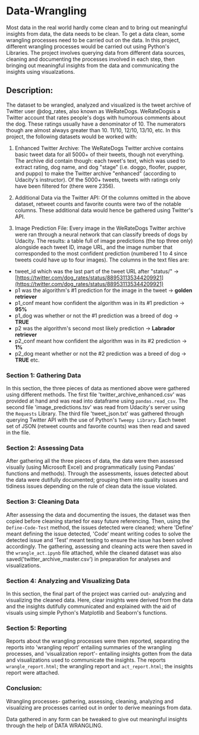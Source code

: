 # Data-Wrangling
Most data in the real world hardly come clean and to bring out meaningful insights from data, the data needs to be clean. To get a data clean, some wrangling processes need to be carried out on the data. In this project, different wrangling processes would be carried out using Python's Libraries. The project involves querying data from different data sources, cleaning and documenting the processes involved in each step, then bringing out meaningful insights from the data and communicating the insights using visualzations.
## Description:
The dataset to be wrangled, analyzed and visualized is the tweet archive of Twitter user @dog_rates, also known as WeRateDogs.
WeRateDogsis a Twitter account that rates people's dogs with humorous comments about the dog. These ratings usually have a denominator of 10. The numerators though are almost always greater than 10. 11/10, 12/10, 13/10, etc.
In this project, the following datasets would be worked with: 
1. Enhanced Twitter Archive: 
The WeRateDogs Twitter archive contains basic tweet data for all 5000+ of their tweets, though not everything. The archive did contain though: each tweet's text, which was used to extract rating, dog name, and dog "stage" (i.e. doggo, floofer, pupper, and puppo) to make the Twitter archive "enhanced" (according to Udacity's instructor). Of the 5000+ tweets, tweets with ratings only have been filtered for (there were 2356).

2. Additional Data via the Twitter API:
Of the columns omitted in the above dataset, retweet counts and favorite counts were two of the notable columns. These additional data would hence be gathered using Twitter's API.

3. Image Prediction File:
Every image in the WeRateDogs Twitter archive were ran through a neural network that can classify breeds of dogs by Udacity. The results: a table full of image predictions (the top three only) alongside each tweet ID, image URL, and the image number that corresponded to the most confident prediction (numbered 1 to 4 since tweets could have up to four images).
The columns in the text files are:
* tweet_id which was the last part of the tweet URL after "status/" → [https://twitter.com/dog_rates/status/889531135344209921](https://twitter.com/dog_rates/status/889531135344209921)
* p1 was the algorithm's #1 prediction for the image in the tweet → **golden retriever**
* p1_conf meant how confident the algorithm was in its #1 prediction → **95%**
* p1_dog was whether or not the #1 prediction was a breed of dog → **TRUE**
* p2 was the algorithm's second most likely prediction → **Labrador retriever**
* p2_conf meant how confident the algorithm was in its #2 prediction → **1%**
* p2_dog meant whether or not the #2 prediction was a breed of dog → **TRUE**
etc.
### Section 1: Gathering Data
In this section, the three pieces of data as mentioned above were gathered using different methods. The first file 'twitter_archive_enhanced.csv' was provided at hand and was read into dataframe using `pandas.read_csv`.
The second file 'image_predictions.tsv' was read from Udacity's server using the `Requests` Library.
The third file 'tweet_json.txt' was gathered through querying Twitter API with the use of Python's `Tweepy Library`. Each tweet set of JSON (retweet counts and favorite counts) was then read and saved in the file.
### Section 2: Assessing Data
After gathering all the three pieces of data, the data were then assessed visually (using Microsoft Excel) and programmatically (using Pandas' functions and methods). Through the assessments, issues detected about the data were dutifully documented; grouping them into quality issues and tidiness issues depending on the rule of clean data the issue violated.
### Section 3: Cleaning Data
After assessing the data and documenting the issues, the dataset was then copied before cleaning started for easy future referencing. Then, using the `Define-Code-Test` method, the issues detected were cleaned; where 'Define' meant defining the issue detected, 'Code' meant writing codes to solve the detected issue and 'Test' meant testing to ensure the issue has been solved accordingly.
The gathering, assessing and cleaning acts were then saved in the `wrangle_act.ipynb` file attached, while the cleaned dataset was also saved('twitter_archive_master.csv') in preparation for analyses and visualizations.
### Section 4: Analyzing and Visualizing Data
In this section, the final part of the project was carried out- analyzing and visualizing the cleaned data. Here, clear insights were derived from the data and the insights dutifully communicated and explained with the aid of visuals using simple Python's Matplotlib and Seaborn's functions.
### Section 5: Reporting
Reports about the wrangling processes were then reported, separating the reports into 'wrangling report' entailing summaries of the wrangling processes, and 'visualization report'- entailing insights gotten from the data and visualizations used to communicate the insights. The reports `wrangle_report.html`; the wrangling report and `act_report.html`; the insights report were attached.
### Conclusion:
Wrangling processes- gathering, assessing, cleaning, analyzing and visualizing are processes carried out in order to derive meanings from data. 

Data gathered in any form can be tweaked to give out meaningful insights through the help of DATA WRANGLING.
